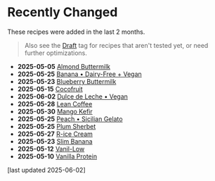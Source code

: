 # Recently Changed
<!--
1. git log --since="2 months ago" --pretty=format:"%H %ad %s" --date=short --numstat recipes >history.txt
2. add "history.txt" as a source to NotebookLM (as "Copied text")
3. prompt:

use the "Updates" source which has this format: records are lines separated by an empty line;
1st line is Commit SHA, Commit date, and Commit message;
the other lines hold the number of added and deleted lines for each file changed in the commit,
which can be used to infer the changeset size, followed by the path of the file.

list the names of the directory under recipes for all changes of "README.md" files
that have more than 40 lines added. sort the list be that names,
and include the date of the change before the name.
leave out the text " (Deluxe)" in the visible directory name.
link the directory name using Markdown format, with the URL prefix
"/ice-creamery/" followed by the first letter of the name as a 2nd path component,
and finally followed by the FULL original directory name.
put the number of added lines into a HTML comment.
-->

These recipes were added in the last 2 months.

> Also see the [Draft](https://jhermann.github.io/ice-creamery/tags/#tag:draft) tag for recipes that
aren't tested yet, or need further optimizations.

*   **2025-05-05** [Almond Buttermilk](/ice-creamery/A/Almond%20Buttermilk%20(Deluxe)) <!-- added 48 lines -->
*   **2025-05-25** [Banana • Dairy-Free + Vegan](/ice-creamery/B/Banana%20%E2%80%A2%20Dairy-Free%20%2B%20Vegan%20(Deluxe)) <!-- added 62 lines -->
*   **2025-05-23** [Blueberry Buttermilk](/ice-creamery/B/Blueberry%20Buttermilk%20(Deluxe)) <!-- added 46 lines -->
*   **2025-05-15** [Cocofruit](/ice-creamery/C/Cocofruit%20(Deluxe)) <!-- added 60 lines -->
*   **2025-06-02** [Dulce de Leche • Vegan](/ice-creamery/D/Dulce%20de%20Leche%20%E2%80%94%20Vegan%20(Deluxe)) <!-- added 65 lines -->
*   **2025-05-28** [Lean Coffee](/ice-creamery/L/Lean%20Coffee%20(Deluxe)) <!-- added 74 lines -->
*   **2025-05-30** [Mango Kefir](/ice-creamery/M/Mango%20Kefir%20(Deluxe)) <!-- added 67 lines -->
*   **2025-05-25** [Peach • Sicilian Gelato](/ice-creamery/P/Peach%20%E2%80%A2%20Sicilian%20Gelato%20(Deluxe)) <!-- added 65 lines -->
*   **2025-05-25** [Plum Sherbet](/ice-creamery/P/Plum%20Sherbet%20(Deluxe)) <!-- added 51 lines -->
*   **2025-05-27** [R-ice Cream](/ice-creamery/R/R-ice%20Cream%20(Deluxe)) <!-- added 69 lines -->
*   **2025-05-23** [Slim Banana](/ice-creamery/S/Slim%20Banana%20(Deluxe)) <!-- added 51 lines -->
*   **2025-05-12** [Vanil-Low](/ice-creamery/V/Vanil-Low%20(Deluxe)) <!-- added 44 lines -->
*   **2025-05-10** [Vanilla Protein](/ice-creamery/V/Vanilla%20Protein%20(Deluxe)) <!-- added 50 lines -->

[last updated 2025-06-02]
